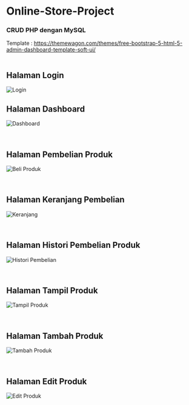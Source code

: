 # Online-Store-Project
<h3>CRUD PHP dengan MySQL</h3>

Template : https://themewagon.com/themes/free-bootstrap-5-html-5-admin-dashboard-template-soft-ui/
<br><br>

<h2>Halaman Login</h2>

![Login](https://user-images.githubusercontent.com/65702027/140840770-f0db153c-b28a-450a-97f5-26be33ef83e2.png)

<h2>Halaman Dashboard</h2>

![Dashboard](https://user-images.githubusercontent.com/65702027/140841385-b43ddcfb-52bc-4436-a229-07b2cd138a7f.png)

<br>
<h2>Halaman Pembelian Produk</h2>

![Beli Produk](https://user-images.githubusercontent.com/65702027/140841933-b0f28de4-eeb5-408f-b7c4-4099fa87df89.png)

<br>
<h2>Halaman Keranjang Pembelian</h2>

![Keranjang](https://user-images.githubusercontent.com/65702027/140842064-4242a28e-fbf4-4aaf-a043-5102809e2c2d.png)

<br>
<h2>Halaman Histori Pembelian Produk</h2>

![Histori Pembelian](https://user-images.githubusercontent.com/65702027/140842080-4b119159-45a8-43fb-938a-1e3f89fdd80f.png)

<br>
<h2>Halaman Tampil Produk</h2>

![Tampil Produk](https://user-images.githubusercontent.com/65702027/140842403-cf1ad69e-3768-4691-9b4e-9559033097be.png)

<br>
<h2>Halaman Tambah Produk</h2>

![Tambah Produk](https://user-images.githubusercontent.com/65702027/140842444-67902cd0-ece8-4dc6-99e1-54f522f4a93e.png)

<br>
<h2>Halaman Edit Produk</h2>

![Edit Produk](https://user-images.githubusercontent.com/65702027/140842413-e043bb1b-3296-4672-9237-ebb30afbeaf4.png)

